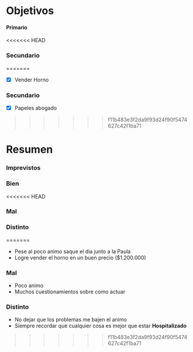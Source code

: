 # Objetivos

#### Primario
<<<<<<< HEAD

### Secundario
=======
- [x] Vender Horno

### Secundario
- [x] Papeles abogado
>>>>>>> f11b483e3f2da9f93d24f90f5474627c42f1ba71

# Resumen

### Imprevistos


### Bien
<<<<<<< HEAD


### Mal


### Distinto 
=======
- Pese al poco animo saque el dia junto a la Paula
- Logre vender el horno en un buen precio ($1.200.000)

### Mal
- Poco animo
- Muchos cuestionamientos sobre como actuar

### Distinto 
- No dejar que los problemas me bajen el animo
- Siempre recordar que cualquier cosa es mejor que estar **Hospitalizado**
>>>>>>> f11b483e3f2da9f93d24f90f5474627c42f1ba71
